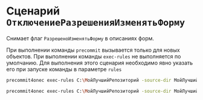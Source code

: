 # Сценарий `ОтключениеРазрешенияИзменятьФорму`

Cнимает флаг `РазрешеноИзменятьФорму` в описаниях форм.

При выполнении команды `precommit` вызывается только для новых объектов.
При выполнении команды `exec-rules` не выполняется по умолчанию. Для выполнения этого сценария необходимо явно указать его при запуске команды в параметре `rules`

```bash
precommit4onec exec-rules C:\МойЛучшийРепозиторий -source-dir МойЛучшийИсходныйКод\ПапкаИсходныхФайловSrc -rules ОтключениеРазрешенияИзменятьФорму  
```

```bash
precommit4onec exec-rules C:\МойЛучшийРепозиторий -source-dir МойЛучшийИсходныйКод\ПапкаИсходныхФайловSrc -rules "ОтключениеРазрешенияИзменятьФорму,ПроверкаНецензурныхСлов"
```
